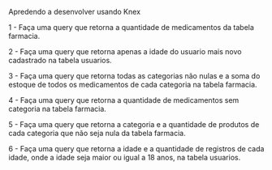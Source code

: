 Apredendo a desenvolver usando Knex

1 - Faça uma query que retorna a quantidade de medicamentos da tabela farmacia.

2 - Faça uma query que retorna apenas a idade do usuario mais novo cadastrado na tabela usuarios.

3 - Faça uma query que retorna todas as categorias não nulas e a soma do estoque de todos os medicamentos de cada categoria na tabela farmacia.

4 - Faça uma query que retorna a quantidade de medicamentos sem categoria na tabela farmacia.

5 - Faça uma query que retorna a categoria e a quantidade de produtos de cada categoria que não seja nula da tabela farmacia.

6 - Faça uma query que retorna a idade e a quantidade de registros de cada idade, onde a idade seja maior ou igual a 18 anos, na tabela usuarios.